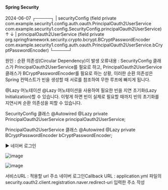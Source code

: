 #### Spring Security



2024-06-07
┌─────┐
|  securityConfig (field private com.example.security1.config.auth.oauth.PrincipalOauth2UserService com.example.security1.config.SecurityConfig.principalOauth2UserService)
↑     ↓
|  principalOauth2UserService (field private org.springframework.security.crypto.bcrypt.BCryptPasswordEncoder com.example.security1.config.auth.oauth.PrincipalOauth2UserService.bCryptPasswordEncoder)
└─────┘

원인 : 순환 의존성(Circular Dependency)이 발생
오류내용 : SecurityConfig 클래스가 PrincipalOauth2UserService를 필요로 하고, PrincipalOauth2UserService 클래스가 BCryptPasswordEncoder를 필요로 하는 상황, 이러한 순환 의존성은 Spring 컨텍스트가 빈을 생성할 때 서로를 참조하여 무한 루프에 빠지게 됩니다.

@Lazy 어노테이션
@Lazy 어노테이션을 사용하여 필요한 빈을 지연 초기화(Lazy Initialization)할 수 있습니다. 이렇게 하면 빈이 실제로 필요할 때까지 빈의 초기화를 지연시켜 순환 의존성을 피할 수 있습니다.


SecurityConfig 클래스
@Autowired
@Lazy
private PrincipalOauth2UserService principalOauth2UserService;

PrincipalOauth2UserService 클래스
@Autowired
@Lazy
private BCryptPasswordEncoder bCryptPasswordEncoder;


▶ 네이버 로그인

![image](https://github.com/ljh1418/spring-security/assets/66236648/ecdb11aa-7ef6-4677-a5f4-a566df356b34)

![image](https://github.com/ljh1418/spring-security/assets/66236648/590f2e28-c851-49d7-96c9-901a40497ed6)

서비스URL : 적용할 url 주소
네이버 로그인Callback URL : application.yml 파일의 security.oauth2.client.registration.naver.redirect-uri 입력한 주소 작성
